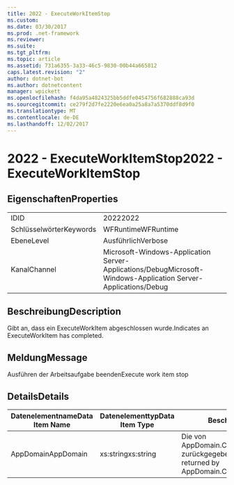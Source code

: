 ```yaml
---
title: 2022 - ExecuteWorkItemStop
ms.custom: 
ms.date: 03/30/2017
ms.prod: .net-framework
ms.reviewer: 
ms.suite: 
ms.tgt_pltfrm: 
ms.topic: article
ms.assetid: 731a6355-3a33-46c5-9830-00b44a665812
caps.latest.revision: "2"
author: dotnet-bot
ms.author: dotnetcontent
manager: wpickett
ms.openlocfilehash: f4da95a4824325bb5ddfe0454756f682888ca93d
ms.sourcegitcommit: ce279f2d7fe2220e6ea0a25a8a7a5370ddf8d9f0
ms.translationtype: MT
ms.contentlocale: de-DE
ms.lasthandoff: 12/02/2017
---
```

# <a name="2022---executeworkitemstop"></a><span data-ttu-id="14895-102">2022 - ExecuteWorkItemStop</span><span class="sxs-lookup"><span data-stu-id="14895-102">2022 - ExecuteWorkItemStop</span></span>
## <a name="properties"></a><span data-ttu-id="14895-103">Eigenschaften</span><span class="sxs-lookup"><span data-stu-id="14895-103">Properties</span></span>  
  
|||  
|-|-|  
|<span data-ttu-id="14895-104">ID</span><span class="sxs-lookup"><span data-stu-id="14895-104">ID</span></span>|<span data-ttu-id="14895-105">2022</span><span class="sxs-lookup"><span data-stu-id="14895-105">2022</span></span>|  
|<span data-ttu-id="14895-106">Schlüsselwörter</span><span class="sxs-lookup"><span data-stu-id="14895-106">Keywords</span></span>|<span data-ttu-id="14895-107">WFRuntime</span><span class="sxs-lookup"><span data-stu-id="14895-107">WFRuntime</span></span>|  
|<span data-ttu-id="14895-108">Ebene</span><span class="sxs-lookup"><span data-stu-id="14895-108">Level</span></span>|<span data-ttu-id="14895-109">Ausführlich</span><span class="sxs-lookup"><span data-stu-id="14895-109">Verbose</span></span>|  
|<span data-ttu-id="14895-110">Kanal</span><span class="sxs-lookup"><span data-stu-id="14895-110">Channel</span></span>|<span data-ttu-id="14895-111">Microsoft-Windows-Application Server-Applications/Debug</span><span class="sxs-lookup"><span data-stu-id="14895-111">Microsoft-Windows-Application Server-Applications/Debug</span></span>|  
  
## <a name="description"></a><span data-ttu-id="14895-112">Beschreibung</span><span class="sxs-lookup"><span data-stu-id="14895-112">Description</span></span>  
 <span data-ttu-id="14895-113">Gibt an, dass ein ExecuteWorkItem abgeschlossen wurde.</span><span class="sxs-lookup"><span data-stu-id="14895-113">Indicates an ExecuteWorkItem has completed.</span></span>  
  
## <a name="message"></a><span data-ttu-id="14895-114">Meldung</span><span class="sxs-lookup"><span data-stu-id="14895-114">Message</span></span>  
 <span data-ttu-id="14895-115">Ausführen der Arbeitsaufgabe beenden</span><span class="sxs-lookup"><span data-stu-id="14895-115">Execute work item stop</span></span>  
  
## <a name="details"></a><span data-ttu-id="14895-116">Details</span><span class="sxs-lookup"><span data-stu-id="14895-116">Details</span></span>  
  
|<span data-ttu-id="14895-117">Datenelementname</span><span class="sxs-lookup"><span data-stu-id="14895-117">Data Item Name</span></span>|<span data-ttu-id="14895-118">Datenelementtyp</span><span class="sxs-lookup"><span data-stu-id="14895-118">Data Item Type</span></span>|<span data-ttu-id="14895-119">Beschreibung</span><span class="sxs-lookup"><span data-stu-id="14895-119">Description</span></span>|  
|--------------------|--------------------|-----------------|  
|<span data-ttu-id="14895-120">AppDomain</span><span class="sxs-lookup"><span data-stu-id="14895-120">AppDomain</span></span>|<span data-ttu-id="14895-121">xs:string</span><span class="sxs-lookup"><span data-stu-id="14895-121">xs:string</span></span>|<span data-ttu-id="14895-122">Die von AppDomain.CurrentDomain.FriendlyName zurückgegebene Zeichenfolge.</span><span class="sxs-lookup"><span data-stu-id="14895-122">The string returned by AppDomain.CurrentDomain.FriendlyName.</span></span>|
